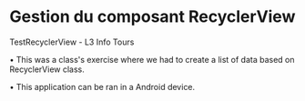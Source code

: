 # Gestion du composant RecyclerView
TestRecyclerView - L3 Info Tours

• This was a class's exercise where we had to create a list of data based on RecyclerView class.

• This application can be ran in a Android device.
